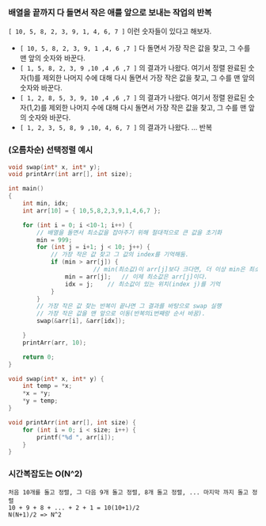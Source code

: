 
### 배열을 끝까지 다 돌면서 작은 애를 앞으로 보내는 작업의 반복

`[ 10, 5, 8, 2, 3, 9, 1, 4, 6, 7 ]` 이런 숫자들이 있다고 해보자.

+ `[ 10, 5, 8, 2, 3, 9, 1 ,4, 6 ,7 ]` 다 돌면서 가장 작은 값을 찾고, 그 수를 맨 앞의 숫자와 바꾼다.
+ `[ 1, 5, 8, 2, 3, 9 ,10 ,4 ,6 ,7 ]` 의 결과가 나왔다. 여기서 정렬 완료된 숫자(1)를 제외한 나머지 수에 대해 다시 돌면서 가장 작은 값을 찾고, 그 수를 맨 앞의 숫자와 바꾼다.
+ `[ 1, 2, 8, 5, 3, 9, 10 ,4 ,6 ,7 ]` 의 결과가 나왔다. 여기서 정렬 완료된 숫자(1,2)를 제외한 나머지 수에 대해 다시 돌면서 가장 작은 값을 찾고, 그 수를 맨 앞의 숫자와 바꾼다.
+ `[ 1, 2, 3, 5, 8, 9 ,10, 4, 6, 7 ]` 의 결과가 나왔다. ... 반복

### (오름차순) 선택정렬 예시
```c
void swap(int* x, int* y);
void printArr(int arr[], int size);
```
```c
int main()
{
	int min, idx;
	int arr[10] = { 10,5,8,2,3,9,1,4,6,7 };

	for (int i = 0; i <10-1; i++) {
		// 배열을 돌면서 최소값을 잡아주기 위해 절대적으로 큰 값을 초기화
		min = 999;
		for (int j = i+1; j < 10; j++) {
			// 가장 작은 값 찾고 그 값의 index를 기억해둠.
			if (min > arr[j]) {
						// min(최소값)이 arr[j]보다 크다면, 더 이상 min은 최소값이 아니다.
				min = arr[j];   // 이제 최소값은 arr[j]이다.
				idx = j;  	// 최소값이 있는 위치(index j)를 기억
			}
		}
		// 가장 작은 값 찾는 반복이 끝나면 그 결과를 바탕으로 swap 실행
		// 가장 작은 값을 맨 앞으로 이동(반복의i번째랑 순서 바꿈).
		swap(&arr[i], &arr[idx]);

	}
	printArr(arr, 10);

	return 0;
}
```
```c
void swap(int* x, int* y) {
	int temp = *x;
	*x = *y;
	*y = temp;
}

void printArr(int arr[], int size) {
	for (int i = 0; i < size; i++) {
		printf("%d ", arr[i]);
	}
}
```

### 시간복잡도는 O(N^2)
```
처음 10개를 돌고 정렬, 그 다음 9개 돌고 정렬, 8개 돌고 정렬, ... 마지막 까지 돌고 정렬
10 + 9 + 8 + ... + 2 + 1 = 10(10+1)/2
N(N+1)/2 => N^2
```

